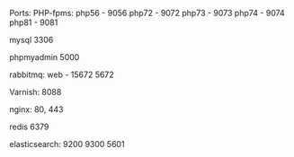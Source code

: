 Ports:
PHP-fpms:
php56 - 9056
php72 - 9072
php73 - 9073
php74 - 9074
php81 - 9081

mysql
3306

phpmyadmin
5000

rabbitmq:
web - 15672
5672

Varnish:
8088

nginx:
80, 443


redis
6379

elasticsearch:
9200
9300
5601
